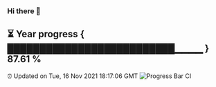 ### Hi there 👋
⏳ Year progress { ██████████████████████████▁▁▁▁ } 87.61 %
---
⏰ Updated on Tue, 16 Nov 2021 18:17:06 GMT
![Progress Bar CI](https://github.com/liununu/liununu/workflows/Progress%20Bar%20CI/badge.svg)
